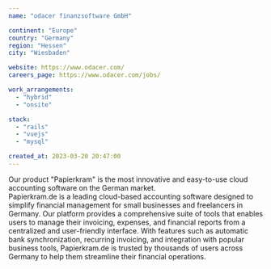 ```yaml
---
name: "odacer finanzsoftware GmbH"

continent: "Europe"
country: "Germany"
region: "Hessen"
city: "Wiesbaden"

website: https://www.odacer.com/
careers_page: https://www.odacer.com/jobs/

work_arrangements:
  - "hybrid"
  - "onsite"

stack:
  - "rails"
  - "vuejs"
  - "mysql"

created_at: 2023-03-20 20:47:00
---
```


Our product "Papierkram" is the most innovative and easy-to-use cloud accounting software on the German market.  
Papierkram.de is a leading cloud-based accounting software designed to simplify financial management for small businesses and freelancers in Germany. Our platform provides a comprehensive suite of tools that enables users to manage their invoicing, expenses, and financial reports from a centralized and user-friendly interface. With features such as automatic bank synchronization, recurring invoicing, and integration with popular business tools, Papierkram.de is trusted by thousands of users across Germany to help them streamline their financial operations.